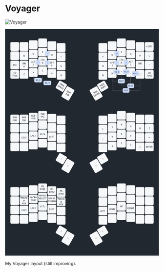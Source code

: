 # Voyager

![Voyager](https://www.zsa.io/cdn-cgi/image/width=5104,quality=80,format=auto/@voyager/images/home/travel-setup-3.webp)

![Layout](/assets/keymap.png)

My Voyager layout (still improving).
